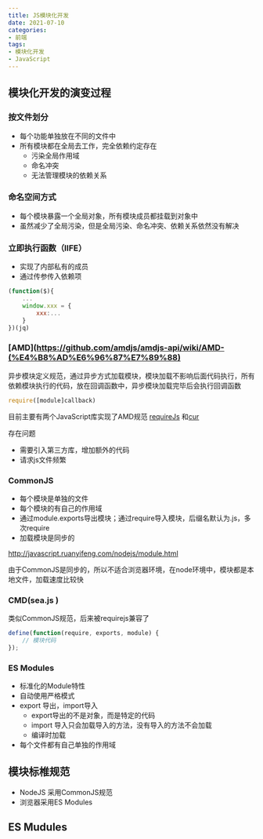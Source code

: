 ```yaml
---
title: JS模块化开发
date: 2021-07-10
categories: 
- 前端
tags: 
- 模块化开发 
- JavaScript
---
```

## 模块化开发的演变过程
### 按文件划分
* 每个功能单独放在不同的文件中
* 所有模块都在全局去工作，完全依赖约定存在
  * 污染全局作用域
  * 命名冲突
  * 无法管理模块的依赖关系
### 命名空间方式
* 每个模块暴露一个全局对象，所有模块成员都挂载到对象中
* 虽然减少了全局污染，但是全局污染、命名冲突、依赖关系依然没有解决
### 立即执行函数（IIFE）
* 实现了内部私有的成员
* 通过传参传入依赖项

``` js
(function($){
    ...
    window.xxx = {
        xxx:...
    }
})(jq)
```
### [AMD](https://github.com/amdjs/amdjs-api/wiki/AMD-(%E4%B8%AD%E6%96%87%E7%89%88)
异步模块定义规范，通过异步方式加载模块，模块加载不影响后面代码执行，所有依赖模块执行的代码，放在回调函数中，异步模块加载完毕后会执行回调函数
``` js
require([module]callback)
```
目前主要有两个JavaScript库实现了AMD规范 [requireJs](https://requirejs.org/) 和[cur](https://github.com/cujojs/curl)

存在问题
* 需要引入第三方库，增加额外的代码
* 请求js文件频繁
### CommonJS
* 每个模块是单独的文件
* 每个模块的有自己的作用域
* 通过module.exports导出模块；通过require导入模块，后缀名默认为.js，多次require
* 加载模块是同步的

http://javascript.ruanyifeng.com/nodejs/module.html

由于CommonJS是同步的，所以不适合浏览器环境，在node环境中，模块都是本地文件，加载速度比较快
### CMD(sea.js )
类似CommonJS规范，后来被requirejs兼容了
``` js
define(function(require, exports, module) {
    // 模块代码
});
```
### ES Modules
* 标准化的Module特性
* 自动使用严格模式
* export 导出，import导入
  * export导出的不是对象，而是特定的代码
  * import 导入只会加载导入的方法，没有导入的方法不会加载
  * 编译时加载
* 每个文件都有自己单独的作用域
## 模块标椎规范
* NodeJS 采用CommonJS规范
* 浏览器采用ES Modules

## ES Mudules
